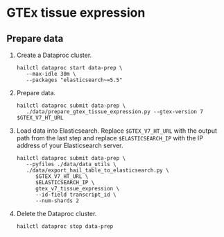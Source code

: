 # GTEx tissue expression

## Prepare data

1. Create a Dataproc cluster.

   ```shell
   hailctl dataproc start data-prep \
      --max-idle 30m \
      --packages "elasticsearch~=5.5"
   ```

2. Prepare data.

   ```shell
   hailctl dataproc submit data-prep \
      ./data/prepare_gtex_tissue_expression.py --gtex-version 7 $GTEX_V7_HT_URL
   ```

3. Load data into Elasticsearch.
   Replace `$GTEX_V7_HT_URL` with the output path from the last step
   and replace `$ELASTICSEARCH_IP` with the IP address of your Elasticsearch server.

   ```shell
   hailctl dataproc submit data-prep \
      --pyfiles ./data/data_utils \
      ./data/export_hail_table_to_elasticsearch.py \
         $GTEX_V7_HT_URL \
         $ELASTICSEARCH_IP \
         gtex_v7_tissue_expression \
         --id-field transcript_id \
         --num-shards 2
   ```

4. Delete the Dataproc cluster.

   ```shell
   hailctl dataproc stop data-prep
   ```
